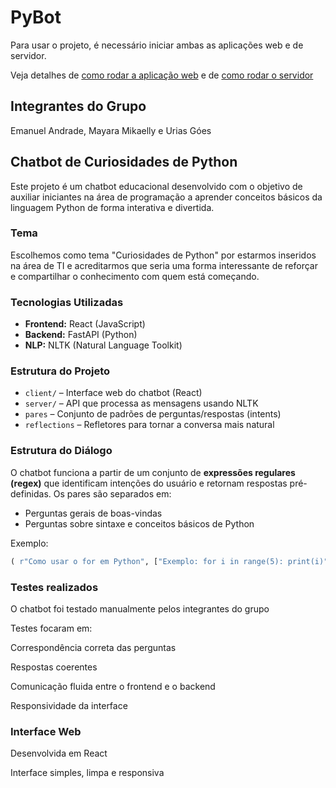 # PyBot

Para usar o projeto, é necessário iniciar ambas as aplicações web e de servidor.

Veja detalhes de [como rodar a aplicação web](client/README.md) e de [como rodar o servidor](server/README.md)

## Integrantes do Grupo
Emanuel Andrade, 
Mayara Mikaelly e 
Urias Góes

## Chatbot de Curiosidades de Python

Este projeto é um chatbot educacional desenvolvido com o objetivo de auxiliar iniciantes na área de programação a aprender conceitos básicos da linguagem Python de forma interativa e divertida.

### Tema

Escolhemos como tema "Curiosidades de Python" por estarmos inseridos na área de TI e acreditarmos que seria uma forma interessante de reforçar e compartilhar o conhecimento com quem está começando.

### Tecnologias Utilizadas

- **Frontend:** React (JavaScript)
- **Backend:** FastAPI (Python)
- **NLP:** NLTK (Natural Language Toolkit)

### Estrutura do Projeto

- `client/` – Interface web do chatbot (React)
- `server/` – API que processa as mensagens usando NLTK
- `pares` – Conjunto de padrões de perguntas/respostas (intents)
- `reflections` – Refletores para tornar a conversa mais natural

### Estrutura do Diálogo

O chatbot funciona a partir de um conjunto de **expressões regulares (regex)** que identificam intenções do usuário e retornam respostas pré-definidas. Os pares são separados em:

- Perguntas gerais de boas-vindas
- Perguntas sobre sintaxe e conceitos básicos de Python

Exemplo:

```python
( r"Como usar o for em Python", ["Exemplo: for i in range(5): print(i)"] )
```

### Testes realizados

O chatbot foi testado manualmente pelos integrantes do grupo

Testes focaram em:

Correspondência correta das perguntas

Respostas coerentes

Comunicação fluida entre o frontend e o backend

Responsividade da interface

### Interface Web

Desenvolvida em React

Interface simples, limpa e responsiva
